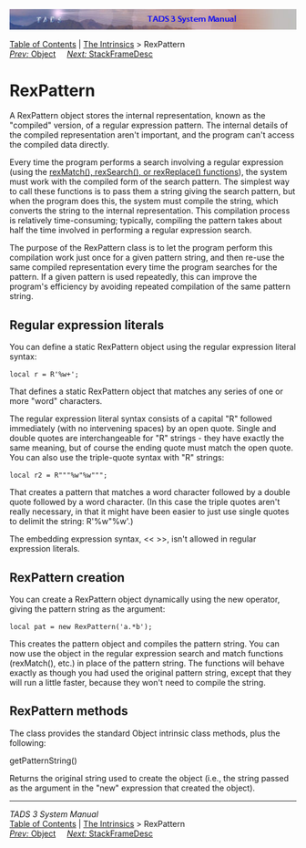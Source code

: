 ![](topbar.jpg)

[Table of Contents](toc.htm) \| [The Intrinsics](builtins.htm) \>
RexPattern  
[*Prev:* Object](objic.htm)     [*Next:* StackFrameDesc](framedesc.htm)
   

# RexPattern

A RexPattern object stores the internal representation, known as the
"compiled" version, of a regular expression pattern. The internal
details of the compiled representation aren't important, and the program
can't access the compiled data directly.

Every time the program performs a search involving a regular expression
(using the [rexMatch(), rexSearch(), or rexReplace()
functions](tadsgen.htm#rexmatch)), the system must work with the
compiled form of the search pattern. The simplest way to call these
functions is to pass them a string giving the search pattern, but when
the program does this, the system must compile the string, which
converts the string to the internal representation. This compilation
process is relatively time-consuming; typically, compiling the pattern
takes about half the time involved in performing a regular expression
search.

The purpose of the RexPattern class is to let the program perform this
compilation work just once for a given pattern string, and then re-use
the same compiled representation every time the program searches for the
pattern. If a given pattern is used repeatedly, this can improve the
program's efficiency by avoiding repeated compilation of the same
pattern string.

## Regular expression literals

You can define a static RexPattern object using the regular expression
literal syntax:

    local r = R'%w+';

That defines a static RexPattern object that matches any series of one
or more "word" characters.

The regular expression literal syntax consists of a capital "R" followed
immediately (with no intervening spaces) by an open quote. Single and
double quotes are interchangeable for "R" strings - they have exactly
the same meaning, but of course the ending quote must match the open
quote. You can also use the triple-quote syntax with "R" strings:

    local r2 = R"""%w"%w""";

That creates a pattern that matches a word character followed by a
double quote followed by a word character. (In this case the triple
quotes aren't really necessary, in that it might have been easier to
just use single quotes to delimit the string: R'%w"%w'.)

The embedding expression syntax, \<\< \>\>, isn't allowed in regular
expression literals.

## RexPattern creation

You can create a RexPattern object dynamically using the new operator,
giving the pattern string as the argument:

    local pat = new RexPattern('a.*b');

This creates the pattern object and compiles the pattern string. You can
now use the object in the regular expression search and match functions
(rexMatch(), etc.) in place of the pattern string. The functions will
behave exactly as though you had used the original pattern string,
except that they will run a little faster, because they won't need to
compile the string.

## RexPattern methods

The class provides the standard Object intrinsic class methods, plus the
following:

getPatternString()

Returns the original string used to create the object (i.e., the string
passed as the argument in the "new" expression that created the object).

------------------------------------------------------------------------

*TADS 3 System Manual*  
[Table of Contents](toc.htm) \| [The Intrinsics](builtins.htm) \>
RexPattern  
[*Prev:* Object](objic.htm)     [*Next:* StackFrameDesc](framedesc.htm)
   
